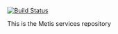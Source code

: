 [![Build Status](https://travis-ci.org/europeana/metis-framework.svg?branch=develop)](https://travis-ci.org/europeana/metis-framework)

This is the Metis services repository
